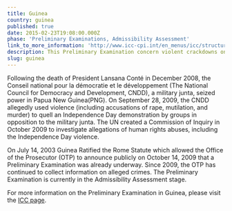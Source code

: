 ```yaml
---
title: Guinea
country: guinea
published: true
date: 2015-02-23T19:08:00.000Z
phase: 'Preliminary Examinations, Admissibility Assessment'
link_to_more_information: 'http://www.icc-cpi.int/en_menus/icc/structure%20of%20the%20court/office%20of%20the%20prosecutor/comm%20and%20ref/pe-ongoing/guinea/Pages/guinea.aspx'
description: This Preliminary Examination concern violent crackdowns on demonstrations by groups in opposition to the military junta in charge of Guinea. The Preliminary Examination is currently in the Admissibility Assessment stage.
slug: guinea
---
```



Following the death of President Lansana Cont&eacute; in December 2008, the Conseil national pour la d&eacute;mocratie et le d&eacute;veloppement (The National Council for Democracy and Development, CNDD), a military junta, seized power in Papua New Guinea(PNG). On September 28, 2009, the CNDD allegedly used violence (including accusations of rape, mutilation, and murder) to quell an Independence Day demonstration by groups in opposition to the military junta. The UN created a Commission of Inquiry in October 2009 to investigate allegations of human rights abuses, including the Independence Day violence.

On July 14, 2003 Guinea Ratified the Rome Statute which allowed the Office of the Prosecutor (OTP) to announce publicly on October 14, 2009 that a Preliminary Examination was already underway. Since 2009, the OTP has continued to collect information on alleged crimes. The Preliminary Examination is currently in the Admissibility Assessment stage.

For more information on the Preliminary Examination in Guinea, please visit the [ICC page](http://www.icc-cpi.int/en_menus/icc/structure%20of%20the%20court/office%20of%20the%20prosecutor/comm%20and%20ref/pe-ongoing/guinea/Pages/guinea.aspx).